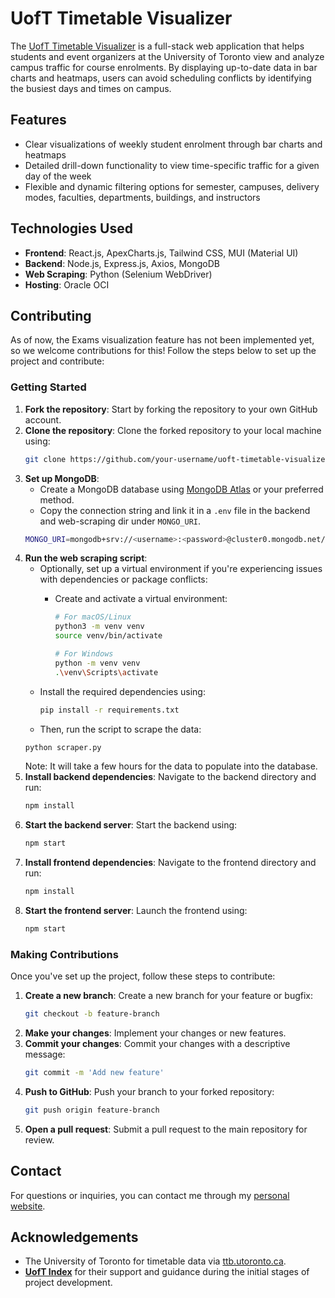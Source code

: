 # UofT Timetable Visualizer

The [UofT Timetable Visualizer](ttv.danishmohammed.ca) is a full-stack web application that helps students and event organizers at the University of Toronto view and analyze campus traffic for course enrolments. By displaying up-to-date data in bar charts and heatmaps, users can avoid scheduling conflicts by identifying the busiest days and times on campus.

## Features

- Clear visualizations of weekly student enrolment through bar charts and heatmaps
- Detailed drill-down functionality to view time-specific traffic for a given day of the week
- Flexible and dynamic filtering options for semester, campuses, delivery modes, faculties, departments, buildings, and instructors

## Technologies Used

- **Frontend**: React.js, ApexCharts.js, Tailwind CSS, MUI (Material UI)
- **Backend**: Node.js, Express.js, Axios, MongoDB
- **Web Scraping**: Python (Selenium WebDriver)
- **Hosting**: Oracle OCI

## Contributing

As of now, the Exams visualization feature has not been implemented yet, so we welcome contributions for this! Follow the steps below to set up the project and contribute:

### Getting Started

1. **Fork the repository**: Start by forking the repository to your own GitHub account.
2. **Clone the repository**: Clone the forked repository to your local machine using:
   ```bash
   git clone https://github.com/your-username/uoft-timetable-visualizer.git
   ```
3. **Set up MongoDB**:
   - Create a MongoDB database using [MongoDB Atlas](https://www.mongodb.com/cloud/atlas) or your preferred method.
   - Copy the connection string and link it in a `.env` file in the backend and web-scraping dir under `MONGO_URI`.
   ```bash
   MONGO_URI=mongodb+srv://<username>:<password>@cluster0.mongodb.net/<dbname>?retryWrites=true&w=majority
   ```
4. **Run the web scraping script**:
   - Optionally, set up a virtual environment if you're experiencing issues with dependencies or package conflicts:
     - Create and activate a virtual environment:

       ```bash
       # For macOS/Linux
       python3 -m venv venv
       source venv/bin/activate

       # For Windows
       python -m venv venv
       .\venv\Scripts\activate
       ```
   - Install the required dependencies using:
     ```bash
     pip install -r requirements.txt
     ```
   - Then, run the script to scrape the data:
   ```bash
   python scraper.py
   ```
   Note: It will take a few hours for the data to populate into the database.
5. **Install backend dependencies**: Navigate to the backend directory and run:
   ```bash
   npm install
   ```
6. **Start the backend server**: Start the backend using:
   ```bash
   npm start
   ```
7. **Install frontend dependencies**: Navigate to the frontend directory and run:
   ```bash
   npm install
   ```
8. **Start the frontend server**: Launch the frontend using:
   ```bash
   npm start
   ```

### Making Contributions

Once you've set up the project, follow these steps to contribute:

1. **Create a new branch**: Create a new branch for your feature or bugfix:
   ```bash
   git checkout -b feature-branch
   ```
2. **Make your changes**: Implement your changes or new features.
3. **Commit your changes**: Commit your changes with a descriptive message:
   ```bash
   git commit -m 'Add new feature'
   ```
4. **Push to GitHub**: Push your branch to your forked repository:
   ```bash
   git push origin feature-branch
   ```
5. **Open a pull request**: Submit a pull request to the main repository for review.

## Contact

For questions or inquiries, you can contact me through my [personal website](danishmohammed.ca/#contact).

## Acknowledgements

- The University of Toronto for timetable data via [ttb.utoronto.ca](ttb.utoronto.ca).
- [**UofT Index**](uoftindex.ca) for their support and guidance during the initial stages of project development.
